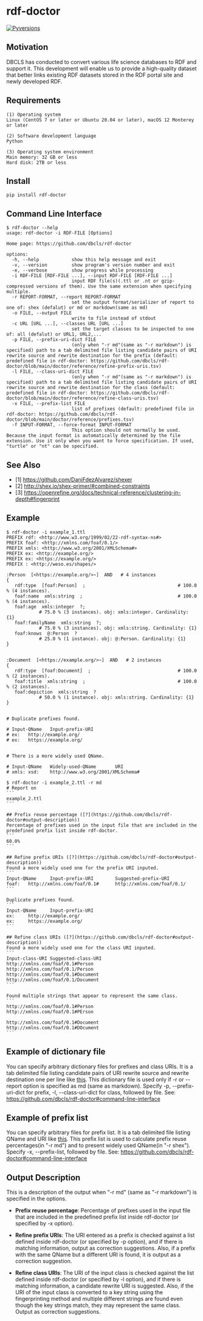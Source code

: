 # rdf-doctor
[![Pyversions](https://img.shields.io/pypi/pyversions/rdf-doctor.svg)](https://pypi.python.org/pypi/rdf-doctor)

## Motivation
DBCLS has conducted to convert various life science databases to RDF and support it. This development will enable us to provide a high-quality dataset that better links existing RDF datasets stored in the RDF portal site and newly developed RDF.

## Requirements
```
(1) Operating system
Linux (CentOS 7 or later or Ubuntu 20.04 or later), macOS 12 Monterey or later

(2) Software development language
Python

(3) Operating system environment
Main memory: 32 GB or less
Hard disk: 2TB or less
```

## Install
```
pip install rdf-doctor
```

## Command Line Interface
```
$ rdf-doctor --help
usage: rdf-doctor -i RDF-FILE [Options]

Home page: https://github.com/dbcls/rdf-doctor

options:
  -h, --help            show this help message and exit
  -v, --version         show program's version number and exit
  -e, --verbose         show progress while processing
  -i RDF-FILE [RDF-FILE ...], --input RDF-FILE [RDF-FILE ...]
                        input RDF file(s)(.ttl or .nt or gzip-compressed versions of them). Use the same extension when specifying multiple.
  -r REPORT-FORMAT, --report REPORT-FORMAT
                        set the output format/serializer of report to one of: shex (defalut) or md or markdown(same as md)
  -o FILE, --output FILE
                        write to file instead of stdout
  -c URL [URL ...], --classes URL [URL ...]
                        set the target classes to be inspected to one of: all (defalut) or URL1, URL2,...
  -p FILE, --prefix-uri-dict FILE
                        (only when "-r md"(same as "-r markdown") is specified) path to a tab delimited file listing candidate pairs of URI rewrite source and rewrite destination for the prefix (default: predefined file in rdf-doctor: https://github.com/dbcls/rdf-doctor/blob/main/doctor/reference/refine-prefix-uris.tsv)
  -l FILE, --class-uri-dict FILE
                        (only when "-r md"(same as "-r markdown") is specified) path to a tab delimited file listing candidate pairs of URI rewrite source and rewrite destination for the class (default: predefined file in rdf-doctor: https://github.com/dbcls/rdf-doctor/blob/main/doctor/reference/refine-class-uris.tsv)
  -x FILE, --prefix-list FILE
                        list of prefixes (default: predefined file in rdf-doctor: https://github.com/dbcls/rdf-doctor/blob/main/doctor/reference/prefixes.tsv)
  -f INPUT-FORMAT, --force-format INPUT-FORMAT
                        This option should not normally be used. Because the input format is automatically determined by the file extension. Use it only when you want to force specification. If used, "turtle" or "nt" can be specified.
```

## See Also
- [1] https://github.com/DaniFdezAlvarez/shexer
- [2] http://shex.io/shex-primer/#combined-constraints
- [3] https://openrefine.org/docs/technical-reference/clustering-in-depth#fingerprint

## Example
```
$ rdf-doctor -i example_1.ttl
PREFIX rdf: <http://www.w3.org/1999/02/22-rdf-syntax-ns#>
PREFIX foaf: <http://xmlns.com/foaf/0.1/>
PREFIX xmls: <http://www.w3.org/2001/XMLSchema#>
PREFIX ex: <http://example.org/>
PREFIX ex: <https://example.org/>
PREFIX : <http://weso.es/shapes/>

:Person  [<https://example.org/>~]  AND   # 4 instances
{
   rdf:type  [foaf:Person]  ;                                  # 100.0 % (4 instances).
   foaf:name  xmls:string  ;                                   # 100.0 % (4 instances).
   foaf:age  xmls:integer  ?;
            # 75.0 % (3 instances). obj: xmls:integer. Cardinality: {1}
   foaf:familyName  xmls:string  ?;
            # 75.0 % (3 instances). obj: xmls:string. Cardinality: {1}
   foaf:knows  @:Person  ?
            # 25.0 % (1 instance). obj: @:Person. Cardinality: {1}
}


:Document  [<https://example.org/>~]  AND   # 2 instances
{
   rdf:type  [foaf:Document]  ;                                # 100.0 % (2 instances).
   foaf:title  xmls:string  ;                                  # 100.0 % (2 instances).
   foaf:depiction  xmls:string  ?
            # 50.0 % (1 instance). obj: xmls:string. Cardinality: {1}
}


# Duplicate prefixes found.

# Input-QName   Input-prefix-URI
# ex:   http://example.org/
# ex:   https://example.org/


# There is a more widely used QName.

# Input-QName   Widely-used-QName       URI
# xmls: xsd:    http://www.w3.org/2001/XMLSchema#
```

````
$ rdf-doctor -i example_2.ttl -r md
# Report on
```
example_2.ttl
```

## Prefix reuse percentage ([?](https://github.com/dbcls/rdf-doctor#output-description))
Percentage of prefixes used in the input file that are included in the predefined prefix list inside rdf-doctor.
```
60.0%
```

## Refine prefix URIs ([?](https://github.com/dbcls/rdf-doctor#output-description))
Found a more widely used one for the prefix URI inputed.
```
Input-QName     Input-prefix-URI        Suggested-prefix-URI
foaf:   http://xmlns.com/foaf/0.1#      http://xmlns.com/foaf/0.1/
```

Duplicate prefixes found.
```
Input-QName     Input-prefix-URI
ex:     http://example.org/
ex:     https://example.org/
```

## Refine class URIs ([?](https://github.com/dbcls/rdf-doctor#output-description))
Found a more widely used one for the class URI inputed.
```
Input-class-URI Suggested-class-URI
http://xmlns.com/foaf/0.1#Person        http://xmlns.com/foaf/0.1/Person
http://xmlns.com/foaf/0.1#Document      http://xmlns.com/foaf/0.1/Document
```

Found multiple strings that appear to represent the same class.
```
http://xmlns.com/foaf/0.1#Person
http://xmlns.com/foaf/0.1#PErson

http://xmlns.com/foaf/0.1#Document
http://xmlns.com/foaf/0.1#DOcument
```
````


## Example of dictionary file
You can specify arbitrary dictionary files for prefixes and class URIs. It is a tab delimited file listing candidate pairs of URI rewrite source and rewrite destination one per line like [this](https://github.com/dbcls/rdf-doctor/blob/main/doctor/reference/refine-prefix-uris.tsv).
This dictionary file is used only if -r or --report option is specified as md (same as markdown).
Specify -p, --prefix-uri-dict for prefix, -l, --class-uri-dict for class, followed by file.
See: https://github.com/dbcls/rdf-doctor#command-line-interface


## Example of prefix list
You can specify arbitrary files for prefix list. It is a tab delimited file listing QName and URI like [this](https://github.com/dbcls/rdf-doctor/blob/main/doctor/reference/prefixes.tsv).
This prefix list is used to calculate prefix reuse percentages(in "-r md") and to present widely used QName(in "-r shex").
Specify -x, --prefix-list, followed by file.
See: https://github.com/dbcls/rdf-doctor#command-line-interface


## Output Description
This is a description of the output when "-r md" (same as "-r markdown") is specified in the options.

* **Prefix reuse percentage**: Percentage of prefixes used in the input file that are included in the predefined prefix list inside rdf-doctor (or specified by -x option).

* **Refine prefix URIs**: The URI entered as a prefix is checked against a list defined inside rdf-doctor (or specified by -p option), and if there is matching information, output as correction suggestions. Also, if a prefix with the same QName but a different URI is found, it is output as a correction suggestion.

* **Refine class URIs**: The URI of the input class is checked against the list defined inside rdf-doctor (or specified by -l option), and if there is matching information, a candidate rewrite URI is suggested. Also, if the URI of the input class is converted to a key string using the fingerprinting method and multiple different strings are found even though the key strings match, they may represent the same class. Output as correction suggestions.